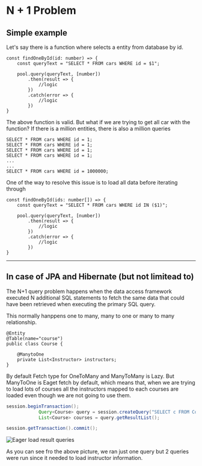 # N + 1 Problem

## Simple example

Let's say there is a function where selects a entity from database by id.

```
const findOneById(id: number) => {
    const queryText = "SELECT * FROM cars WHERE id = $1";

    pool.query(queryText, [number])
        .then(result => {
            //logic
        })
        .catch(error => {
            //logic
        })
}
```

The above function is valid. But what if  we are trying to get all car with the function? If there is a million entities,  there is also a million queries

```
SELECT * FROM cars WHERE id = 1;
SELECT * FROM cars WHERE id = 1;
SELECT * FROM cars WHERE id = 1;
SELECT * FROM cars WHERE id = 1;
...
...
SELECT * FROM cars WHERE id = 1000000;
```

One of the way to resolve this issue is to load all data before iterating through

```
const findOneById(ids: number[]) => {
    const queryText = "SELECT * FROM cars WHERE id IN ($1)";

    pool.query(queryText, [number])
        .then(result => {
            //logic
        })
        .catch(error => {
            //logic
        })
}
```

---

## In case of JPA and Hibernate (but not limitead to)

The N+1 query problem happens when the data access framework executed N additional SQL statements to fetch the same data that could have been retrieved when executing the primary SQL query.

This normally hanppens one to many, many to one or many to many relationship.

```
@Entity
@Table(name="course")
public class Course {

    @ManytoOne
    private List<Instructor> instructors;
}
```

By default Fetch type for OneToMany and ManyToMany is Lazy. But ManyToOne is Eaget fetch by default, which means that, when we are trying to load lots of courses all the instructors mapped to each courses are loaded even though we are not going to use them.


```java
session.beginTransaction();
			Query<Course> query = session.createQuery("SELECT c FROM Course c", Course.class);
			List<Course> courses = query.getResultList();

session.getTransaction().commit();
```
![Eager load result queries](/db_study/images/n+1-1.png)

As you can see fro the above picture, we ran just one query but 2 queries were run since it needed to load instructor information.





